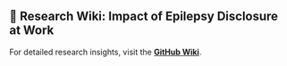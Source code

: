 
## 📖 Research Wiki: Impact of Epilepsy Disclosure at Work
For detailed research insights, visit the **[GitHub Wiki](https://github.com/yourusername/yourrepo/wiki/Impact-of-Epilepsy-Disclosure-or-Concealment-on-Workplace)**.
